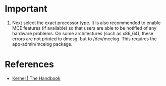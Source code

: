 # Important
1. Next select the exact processor type. It is also recommended to enable MCE features (if available) so that users are able to be notified of any hardware problems. On some architectures (such as x86_64), these errors are not printed to dmesg, but to /dev/mcelog. This requires the app-admin/mcelog package.

# References
- [Kernel | The Handbook](https://wiki.gentoo.org/wiki/Handbook:AMD64/Installation/Kernel#Installing_the_kernel_sources)
